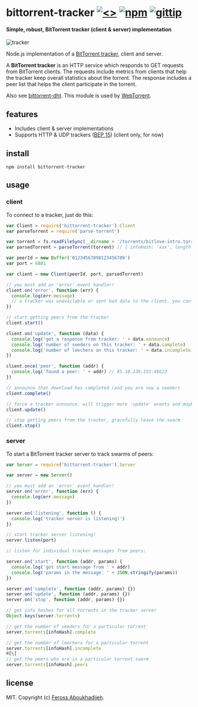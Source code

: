 # bittorrent-tracker [![<>](http://img.shields.io/travis/feross/bittorrent-tracker.svg)](https://travis-ci.org/feross/bittorrent-tracker) [![npm](http://img.shields.io/npm/v/bittorrent-tracker.svg)](https://npmjs.org/package/bittorrent-tracker) [![gittip](http://img.shields.io/gittip/feross.svg)](https://www.gittip.com/feross/)

#### Simple, robust, BitTorrent tracker (client & server) implementation

![tracker](https://raw.githubusercontent.com/feross/bittorrent-tracker/master/img.png)

Node.js implementation of a [BitTorrent tracker](https://wiki.theory.org/BitTorrentSpecification#Tracker_HTTP.2FHTTPS_Protocol), client and server.

A **BitTorrent tracker** is an HTTP service which responds to GET requests from BitTorrent
clients. The requests include metrics from clients that help the tracker keep overall
statistics about the torrent. The response includes a peer list that helps the client
participate in the torrent.

Also see [bittorrent-dht](https://github.com/feross/bittorrent-dht). This module is used
by [WebTorrent](http://webtorrent.io).

## features

- Includes client & server implementations
- Supports HTTP & UDP trackers ([BEP 15](http://www.bittorrent.org/beps/bep_0015.html)) (client only, for now)

## install

```
npm install bittorrent-tracker
```

## usage

### client

To connect to a tracker, just do this:

```js
var Client = require('bittorrent-tracker').Client
var parseTorrent = require('parse-torrent')

var torrent = fs.readFileSync(__dirname + '/torrents/bitlove-intro.torrent')
var parsedTorrent = parseTorrent(torrent) // { infoHash: 'xxx', length: xx, announce: ['xx', 'xx'] }

var peerId = new Buffer('01234567890123456789')
var port = 6881

var client = new Client(peerId, port, parsedTorrent)

// you must add an 'error' event handler!
client.on('error', function (err) {
  console.log(err.message)
  // a tracker was unavailable or sent bad data to the client. you can probably ignore it
})

// start getting peers from the tracker
client.start()

client.on('update', function (data) {
  console.log('got a response from tracker: ' + data.announce)
  console.log('number of seeders on this tracker: ' + data.complete)
  console.log('number of leechers on this tracker: ' + data.incomplete)
})

client.once('peer', function (addr) {
  console.log('found a peer: ' + addr) // 85.10.239.191:48623
})

// announce that download has completed (and you are now a seeder)
client.complete()

// force a tracker announce. will trigger more 'update' events and maybe more 'peer' events
client.update()

// stop getting peers from the tracker, gracefully leave the swarm
client.stop()
```

### server

To start a BitTorrent tracker server to track swarms of peers:

```js
var Server = require('bittorrent-tracker').Server

var server = new Server()

// you must add an 'error' event handler!
server.on('error', function (err) {
  console.log(err.message)
})

server.on('listening', function () {
  console.log('tracker server is listening!')
})

// start tracker server listening!
server.listen(port)

// listen for individual tracker messages from peers:

server.on('start', function (addr, params) {
  console.log('got start message from ' + addr)
  console.log('params in the message: ' + JSON.stringify(params))
})

server.on('complete', function (addr, params) {})
server.on('update', function (addr, params) {})
server.on('stop', function (addr, params) {})

// get info hashes for all torrents in the tracker server
Object.keys(server.torrents)

// get the number of seeders for a particular torrent
server.torrents[infoHash].complete

// get the number of leechers for a particular torrent
server.torrents[infoHash].incomplete
®[\]
// get the peers who are in a particular torrent swarm
server.torrents[infoHash].peers
```

## license

MIT. Copyright (c) [Feross Aboukhadijeh](http://feross.org).
